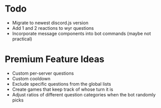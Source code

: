 # Todo
- Migrate to newest discord.js version
- Add 1 and 2 reactions to wyr questions
- Incorporate message components into bot commands (maybe not practical)

# Premium Feature Ideas
- Custom per-server questions
- Custom cooldown
- Exclude specific questions from the global lists
- Create games that keep track of whose turn it is
- Adjust ratios of different question categories when the bot randomly picks